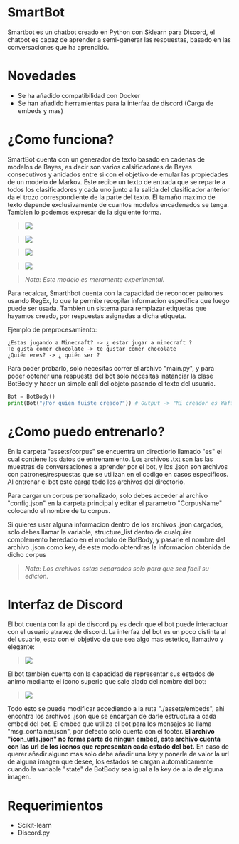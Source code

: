 # SmartBot
Smartbot es un chatbot creado en Python con Sklearn para Discord, el chatbot es capaz de aprender a semi-generar las respuestas, basado en las conversaciones que ha aprendido. 

# Novedades
- Se ha añadido compatibilidad con Docker
- Se han añadido herramientas para la interfaz de discord (Carga de embeds y mas)

# ¿Como funciona?
SmartBot cuenta con un generador de texto basado en cadenas de modelos de Bayes, es decir son varios calsificadores de Bayes consecutivos y anidados entre si
con el objetivo de emular las propiedades de un modelo de Markov. Este recibe un texto de entrada que se reparte a todos los clasificadores y cada uno junto
a la salida del clasificador anterior da el trozo correspondiente de la parte del texto. El tamaño maximo de texto depende exclusivamente de cuantos modelos
encadenados se tenga. Tambien lo podemos expresar de la siguiente forma.

> <img src="https://render.githubusercontent.com/render/math?math=fn%20=%20NaiveBayesClassificator">

> <img src="https://render.githubusercontent.com/render/math?math=Wn%20=%20Word">

> <img src="https://render.githubusercontent.com/render/math?math=M%20=%20[f1,%20f2,%20%20...%20%20fn]">

> <img src="https://render.githubusercontent.com/render/math?math=fn(Vector(Context))=%20Wn">

> *Nota: Este modelo es meramente experimental.*


Para recalcar, Smarthbot cuenta con la capacidad de reconocer patrones usando RegEx, lo que le permite recopilar informacion especifica que luego puede ser usada.
Tambien un sistema para remplazar etiquetas que hayamos creado, por respuestas asignadas a dicha etiqueta.


Ejemplo de preprocesamiento:
```
¿Estas jugando a Minecraft? -> ¿ estar jugar a minecraft ?
Te gusta comer chocolate -> te gustar comer chocolate
¿Quién eres? -> ¿ quién ser ?
```

Para poder probarlo, solo necesitas correr el archivo "main.py", y para poder obtener una
respuesta del bot solo necesitas instanciar la clase BotBody y hacer un simple call del
objeto pasando el texto del usuario.

```python
Bot = BotBody()
print(Bot("¿Por quien fuiste creado?")) # Output -> "Mi creador es WaffleFitoi"
```

# ¿Como puedo entrenarlo?
En la carpeta "assets/corpus" se encuentra un directiorio llamado "es" el cual contiene los datos de entrenamiento. Los archivos .txt son las las muestras de conversaciones a aprender por el bot, y los .json son archivos con patrones/respuestas que se utilizan en el codigo en casos especificos. Al entrenar el bot este carga todo los archivos del directorio.

Para cargar un corpus personalizado, solo debes acceder al archivo "config.json" en la carpeta principal y editar el parametro "CorpusName" colocando el nombre de tu corpus.

Si quieres usar alguna informacion dentro de los archivos .json cargados, solo debes llamar la variable, structure_list dentro de cualquier complemento heredado en el modulo de BotBody, y pasarle el nombre del archivo .json como key, de este modo obtendras la informacion obtenida de dicho corpus

> *Nota: Los archivos estas separados solo para que sea facil su edicion.*

# Interfaz de Discord
El bot cuenta con la api de discord.py es decir que el bot puede interactuar con el usuario atravez de discord. La interfaz del bot es un poco distinta al del usuario, esto con el objetivo de que sea algo mas estetico, llamativo y elegante:
> <img src="https://media.discordapp.net/attachments/810336186010697748/810586527314214912/unknown.png">

El bot tambien cuenta con la capacidad de representar sus estados de animo mediante el icono superio que sale alado del nombre del bot:
> <img src="https://cdn.discordapp.com/attachments/810336186010697748/810587854820212846/unknown.png">

Todo esto se puede modificar accediendo a la ruta "./assets/embeds", ahi encontra los archivos .json que se encargan de darle estructura a cada embed del bot.
El embed que utiliza el bot para los mensajes se llama "msg_container.json", por defecto solo cuenta con el footer. **El archivo "icon_urls.json" no forma parte de ningun embed, este archivo cuenta con las url de los iconos que representan cada estado del bot.** En caso de querer añadir alguno mas solo debe añadir una key y ponerle de valor la url de alguna imagen que desee, los estados se cargan automaticamente cuando la variable "state" de BotBody sea igual a la key de a la de alguna imagen.

# Requerimientos
- Scikit-learn
- Discord.py
